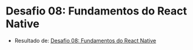 # Desafio 08: Fundamentos do React Native
- Resultado de: [Desafio 08: Fundamentos do React Native](https://github.com/rocketseat-education/bootcamp-gostack-desafios/tree/master/desafio-fundamentos-react-native)

